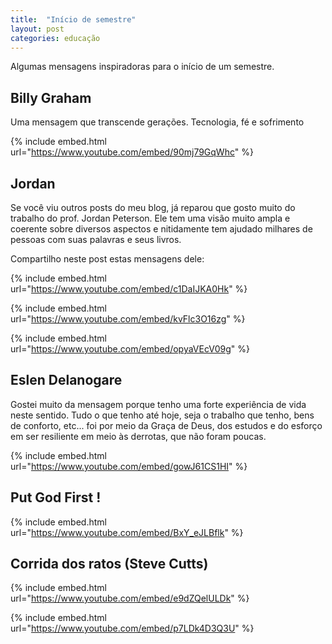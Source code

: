 ```yaml
---
title:  "Início de semestre"
layout: post
categories: educação
---
```


Algumas mensagens inspiradoras para o início de um semestre.  


## Billy Graham  

Uma mensagem que transcende gerações. Tecnologia, fé e sofrimento

{% include embed.html url="https://www.youtube.com/embed/90mj79GqWhc" %}

## Jordan  

Se você viu outros posts do meu blog, já reparou que gosto muito do trabalho do prof. Jordan Peterson. Ele tem uma visão muito ampla e coerente sobre diversos aspectos e nitidamente tem ajudado milhares de pessoas com suas palavras e seus livros. 

Compartilho neste post estas mensagens dele: 

{% include embed.html url="https://www.youtube.com/embed/c1DaIJKA0Hk" %}

{% include embed.html url="https://www.youtube.com/embed/kvFlc3O16zg" %}

{% include embed.html url="https://www.youtube.com/embed/opyaVEcV09g" %}

## Eslen Delanogare  

Gostei muito da mensagem porque tenho uma forte experiência de vida neste sentido. Tudo o que tenho até hoje, seja o trabalho que tenho, bens de conforto, etc... foi por meio da Graça de Deus, dos estudos e do esforço em ser resiliente em meio às derrotas, que não foram poucas. 

{% include embed.html url="https://www.youtube.com/embed/gowJ61CS1HI" %}

## Put God First ! 

{% include embed.html url="https://www.youtube.com/embed/BxY_eJLBflk" %}

## Corrida dos ratos (Steve Cutts)

{% include embed.html url="https://www.youtube.com/embed/e9dZQelULDk" %}

{% include embed.html url="https://www.youtube.com/embed/p7LDk4D3Q3U" %}

